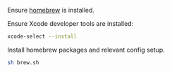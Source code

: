 Ensure [homebrew](https://brew.sh) is installed.

Ensure Xcode developer tools are installed:
```sh
xcode-select --install
```

Install homebrew packages and relevant config setup.
```sh
sh brew.sh
```
